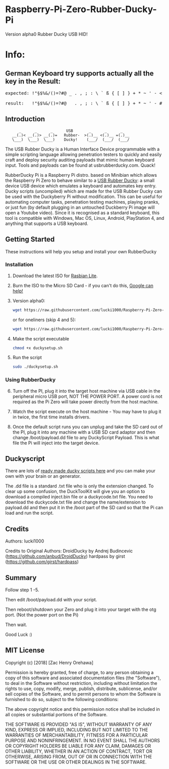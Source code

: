 # Raspberry-Pi-Zero-Rubber-Ducky-Pi

Version alpha0
Rubber Ducky USB HID!


# Info:

## German Keyboard try supports actually all the key in the Result:
<pre>
expected: !"§$%&/()=?#@ _ . , ; : \ ` ß { [ ] } + * ~ ' - < > | ^ ° 

result:   !"§$%&/()=?#@ _ . , ; : \ ` ß { [ ] } + * ~ ' - # '   
</pre>

## Introduction
```
      _      _      _      USB       _      _      _
   __(.)< __(.)> __(.)=   Rubber-  >(.)__ <(.)__ =(.)__
   \___)  \___)  \___)    Ducky!    (___/  (___/  (___/ 
```

The USB Rubber Ducky is a Human Interface Device programmable with a simple scripting language allowing penetration testers to quickly and easily craft and deploy security auditing payloads that mimic human keyboard input. Tools and payloads can be found at usbrubberducky.com. Quack!

RubberDucky Pi is a Raspberry Pi distro. based on Minibian which allows the Raspberry Pi Zero to behave similar to a [USB Rubber Ducky](https://hakshop.com/products/usb-rubber-ducky-deluxe): a small device USB device which emulates a keyboard and automates key entry.
Ducky scripts (uncompiled) which are made for the USB Rubber Ducky can be used with the Duckyberry Pi without modification. This can be useful for automating computer tasks, penetration testing machines, playing pranks, or just fun (by default plugging in an untouched Duckberry Pi image will open a Youtube video).
Since it is recognised as a standard keyboard, this tool is compatible with Windows, Mac OS, Linux, Android, PlayStation 4, and anything that supports a USB keyboard.

## Getting Started

These instructions will help you setup and install your own RubberDucky

### Installation

1) Download the latest ISO for [Rasbian Lite](https://www.raspberrypi.org/downloads/raspbian/).

2) Burn the ISO to the Micro SD Card - if you can't do this, [Google can help!](https://www.google.com/search?q=burn+raspbian+lite+to+sd+card)

3) Version alpha0:
    ``` bash
    wget https://raw.githubusercontent.com/lucki1000/Raspberry-Pi-Zero-Rubber-Ducky-Duckberry-Pi/test/duckysetup.sh
    ```
   or for oneliners (skip 4 and 5):
    ``` bash
    wget https://raw.githubusercontent.com/lucki1000/Raspberry-Pi-Zero-Rubber-Ducky-Duckberry-Pi/test/duckysetup.sh && chmod +x duckysetup.sh && sudo ./duckysetup.sh
4) Make the script executable
    ``` bash
    chmod +x duckysetup.sh
    ```
   
5) Run the script
    ``` bash
    sudo ./duckysetup.sh
    ```
### Using RubberDucky
   
6) Turn off the PI, plug it into the target host machine via USB cable in the peripheral micro USB port, NOT THE POWER PORT.  A power cord is not required as the Pi Zero will take power directly from the host machine.
    
7) Watch the script execute on the host machine - You may have to plug it in twice, the first time installs drivers.

8) Once the default script runs you can unplug and take the SD card out of the PI, plug it into any machine with a USB SD card adaptor and then change /boot/payload.dd file to any DuckyScript Payload. This is what file the Pi will inject into the target device.

## Duckyscript

There are lots of [ready made ducky scripts here](https://github.com/hak5darren/USB-Rubber-Ducky/wiki/Payloads) and you can make your own with your brain or an generator.

The .dd file is a standard .txt file who is only the extension changed. To clear up some confusion, the DuckToolKit will give you an option to download a compiled inject.bin file or a duckycode.txt file. You need to download the duckycode.txt file and change the name/extension to payload.dd and then put it in the /boot part of the SD card so that the Pi can load and run the script.

## Credits

Authors:
lucki1000
      
Credits to Original Authors:
DroidDucky by Andrej Budincevic (https://github.com/anbud/DroidDucky)
hardpass by girst (https://github.com/girst/hardpass)

## Summary

Follow step 1 -5.

Then edit /boot/payload.dd with your script.

Then reboot/shutdown your Zero and plug it into your target with the otg port. (Not the power port on the Pi)

Then wait.

Good Luck :)


## MIT License

Copyright (c) [2018] [Zac Henry Orehawa]

Permission is hereby granted, free of charge, to any person obtaining a copy
of this software and associated documentation files (the "Software"), to deal
in the Software without restriction, including without limitation the rights
to use, copy, modify, merge, publish, distribute, sublicense, and/or sell
copies of the Software, and to permit persons to whom the Software is
furnished to do so, subject to the following conditions:

The above copyright notice and this permission notice shall be included in all
copies or substantial portions of the Software.

THE SOFTWARE IS PROVIDED "AS IS", WITHOUT WARRANTY OF ANY KIND, EXPRESS OR
IMPLIED, INCLUDING BUT NOT LIMITED TO THE WARRANTIES OF MERCHANTABILITY,
FITNESS FOR A PARTICULAR PURPOSE AND NONINFRINGEMENT. IN NO EVENT SHALL THE
AUTHORS OR COPYRIGHT HOLDERS BE LIABLE FOR ANY CLAIM, DAMAGES OR OTHER
LIABILITY, WHETHER IN AN ACTION OF CONTRACT, TORT OR OTHERWISE, ARISING FROM,
OUT OF OR IN CONNECTION WITH THE SOFTWARE OR THE USE OR OTHER DEALINGS IN THE
SOFTWARE.
